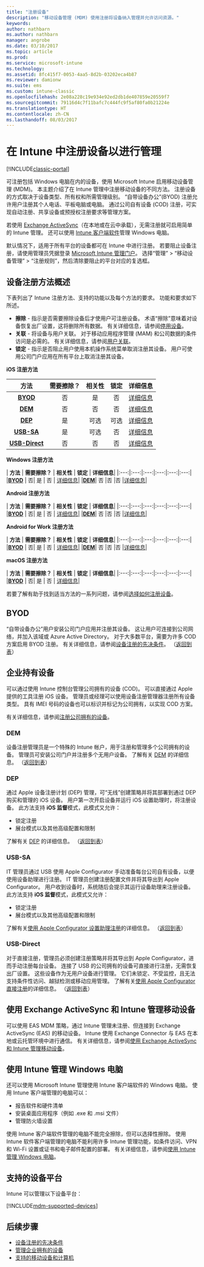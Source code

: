 ```yaml
---
title: "注册设备"
description: "移动设备管理 (MDM) 使用注册将设备纳入管理并允许访问资源。"
keywords: 
author: nathbarn
ms.author: nathbarn
manager: angrobe
ms.date: 03/10/2017
ms.topic: article
ms.prod: 
ms.service: microsoft-intune
ms.technology: 
ms.assetid: 8fc415f7-0053-4aa5-8d2b-03202eca4b87
ms.reviewer: damionw
ms.suite: ems
ms.custom: intune-classic
ms.openlocfilehash: 2e08a228c19e934e92ed2db1de407859e20559f7
ms.sourcegitcommit: 79116d4c7f11bafc7c444fc9f5af80fa0b21224e
ms.translationtype: HT
ms.contentlocale: zh-CN
ms.lasthandoff: 08/03/2017
---
```

# <a name="enroll-devices-for-management-in-intune"></a>在 Intune 中注册设备以进行管理

[!INCLUDE[classic-portal](../includes/classic-portal.md)]

可注册包括 Windows 电脑在内的设备，使用 Microsoft Intune 启用移动设备管理 (MDM)。 本主题介绍了在 Intune 管理中注册移动设备的不同方法。 注册设备的方式取决于设备类型、所有权和所需管理级别。 “自带设备办公”(BYOD) 注册允许用户注册其个人电话、平板电脑或电脑。 通过公司自有设备 (COD) 注册，可实现自动注册、共享设备或预授权注册要求等管理方案。

若使用 [Exchange ActiveSync](#mobile-device-management-with-exchange-activesync-and-intune)（在本地或在云中承载），无需注册就可启用简单的 Intune 管理。 还可以使用 [Intune 客户端软件](#windows-pc-management-with-intune)管理 Windows 电脑。

默认情况下，适用于所有平台的设备都可在 Intune 中进行注册。 若要阻止设备注册，请使用管理员凭据登录 [Microsoft Intune 管理门户](https://manage.microsoft.com)。 选择“管理” > “移动设备管理” > “注册规则”，然后清除要阻止的平台对应的复选框。

## <a name="overview-of-device-enrollment-methods"></a>设备注册方法概述

下表列出了 Intune 注册方法、支持的功能以及每个方法的要求。 功能和要求如下所述。

- **擦除** - 指示是否需要擦除设备后才使用户可注册设备。 术语“擦除”意味着对设备恢复出厂设置，这将删除所有数据。 有关详细信息，请参阅[停用设备](retire-devices-from-microsoft-intune-management.md)。
- **关联** - 将设备与用户关联。 对于移动应用程序管理 (MAM) 和公司数据的条件访问是必需的。 有关详细信息，请参阅[用户关联](enroll-corporate-owned-ios-devices-in-microsoft-intune.md#use-the-company-portal-on-dep-enrolled-or-apple-configurator-enrolled-devices)。
- **锁定** - 指示是否阻止用户使用本机操作系统菜单取消注册其设备。 用户可使用公司门户应用在所有平台上取消注册其设备。

**iOS 注册方法**

| **方法** |  **需要擦除？** |    **相关性**    |   **锁定** | **详细信息** |
|:---:|:---:|:---:|:---:|:---:|
|**[BYOD](#byod)** | 否|    是 |   否 | [详细信息](prerequisites-for-enrollment.md)|
|**[DEM](#dem)**|   否 |否 |否  | [详细信息](enroll-corporate-owned-devices-with-the-device-enrollment-manager-in-microsoft-intune.md)|
|**[DEP](#dep)**|   是 |   可选 |  可选|[详细信息](ios-device-enrollment-program-in-microsoft-intune.md)|
|**[USB-SA](#usb-sa)**| 是 |   可选 |  否| [详细信息](ios-setup-assistant-enrollment-in-microsoft-intune.md)|
|**[USB-Direct](#usb-direct)**| 否 |    否  | 否|[详细信息](ios-direct-enrollment-in-microsoft-intune.md)|

**Windows 注册方法**

| **方法** |  **需要擦除？** |    **相关性**    |   **锁定** | **详细信息**|
|:---:|:---:|:---:|:---:|:---:|:---:|
|**[BYOD](#byod)** | 否|    是 |   否 | [详细信息](prerequisites-for-enrollment.md)|
|**[DEM](#dem)**|   否 |否 |否  |[详细信息](enroll-corporate-owned-devices-with-the-device-enrollment-manager-in-microsoft-intune.md)|

**Android 注册方法**

| **方法** |  **需要擦除？** |    **相关性**    |   **锁定** | **详细信息**|
|:---:|:---:|:---:|:---:|:---:|:---:|
|**[BYOD](#byod)** | 否|    是 |   否 | [详细信息](prerequisites-for-enrollment.md)|
|**[DEM](#dem)**|   否 |否 |否  |[详细信息](enroll-corporate-owned-devices-with-the-device-enrollment-manager-in-microsoft-intune.md)|

**Android for Work 注册方法**

| **方法** |  **需要擦除？** |    **相关性**    |   **锁定** | **详细信息**|
|:---:|:---:|:---:|:---:|:---:|:---:|
|**[BYOD](#byod)** | 否|    是 |   否 | [详细信息](prerequisites-for-enrollment.md)|
|**[DEM](#dem)**|   否 |否 |否  |[详细信息](enroll-corporate-owned-devices-with-the-device-enrollment-manager-in-microsoft-intune.md)|

**macOS 注册方法**

| **方法** |  **需要擦除？** |    **相关性**    |   **锁定** | **详细信息**|
|:---:|:---:|:---:|:---:|:---:|:---:|
|**[BYOD](#byod)** | 否|    是 |   否 | [详细信息](prerequisites-for-enrollment.md)|


若要了解有助于找到适当方法的一系列问题，请参阅[选择如何注册设备](/intune-classic/get-started/choose-how-to-enroll-devices1)。

## <a name="byod"></a>BYOD
“自带设备办公”用户安装公司门户应用并注册其设备。 这让用户可连接到公司网络，并加入该域或 Azure Active Directory。 对于大多数平台，需要为许多 COD 方案启用 BYOD 注册。 有关详细信息，请参阅[设备注册的先决条件](prerequisites-for-enrollment.md)。 （[返回到表](#overview-of-device-enrollment-methods)）

## <a name="corporate-owned-devices"></a>企业持有设备
可以通过使用 Intune 控制台管理公司拥有的设备 (COD)。 可以直接通过 Apple 提供的工具注册 iOS 设备。 管理员或经理可以使用设备注册管理器注册所有设备类型。 具有 IMEI 号码的设备也可以标识并标记为公司拥有，以实现 COD 方案。

有关详细信息，请参阅[注册公司拥有的设备](manage-corporate-owned-devices.md)。

### <a name="dem"></a>DEM
设备注册管理员是一个特殊的 Intune 帐户，用于注册和管理多个公司拥有的设备。 管理员可安装公司门户并注册多个无用户设备。 了解有关 [DEM](enroll-corporate-owned-devices-with-the-device-enrollment-manager-in-microsoft-intune.md) 的详细信息。 （[返回到表](#overview-of-device-enrollment-methods)）

### <a name="dep"></a>DEP
通过 Apple 设备注册计划 (DEP) 管理，可“无线”创建策略并将其部署到通过 DEP 购买和管理的 iOS 设备。 用户第一次开启设备并运行 iOS 设置助理时，将注册设备。 此方法支持 **iOS 监督**模式，此模式又允许：
  - 锁定注册
  - 展台模式以及其他高级配置和限制

了解有关 [DEP](ios-device-enrollment-program-in-microsoft-intune.md) 的详细信息。 （[返回到表](#overview-of-device-enrollment-methods)）

### <a name="usb-sa"></a>USB-SA
IT 管理员通过 USB 使用 Apple Configurator 手动准备每台公司自有设备，以便使用设备助理进行注册。 IT 管理员创建注册配置文件并将其导出到 Apple Configurator。 用户收到设备时，系统随后会提示其运行设备助理来注册设备。 此方法支持 **iOS 监督**模式，此模式又允许：
  - 锁定注册
  - 展台模式以及其他高级配置和限制

了解有关[使用 Apple Configurator 设置助理注册](ios-setup-assistant-enrollment-in-microsoft-intune.md)的详细信息。 （[返回到表](#overview-of-device-enrollment-methods)）

### <a name="usb-direct"></a>USB-Direct
对于直接注册，管理员必须创建注册策略并将其导出到 Apple Configurator，进而手动注册每台设备。 连接了 USB 的公司拥有的设备可直接进行注册，无需恢复出厂设置。 这些设备作为无用户设备进行管理。 它们未锁定、不受监控，且无法支持条件性访问、越狱检测或移动应用管理。  了解有关[使用 Apple Configurator 直接注册](ios-direct-enrollment-in-microsoft-intune.md)的详细信息。 （[返回到表](#overview-of-device-enrollment-methods)）

## <a name="mobile-device-management-with-exchange-activesync-and-intune"></a>使用 Exchange ActiveSync 和 Intune 管理移动设备
可以使用 EAS MDM 策略，通过 Intune 管理未注册、但连接到 Exchange ActiveSync (EAS) 的移动设备。 Intune 使用 Exchange Connector 与 EAS 在本地或云托管环境中进行通信。 有关详细信息，请参阅[使用 Exchange ActiveSync 和 Intune 管理移动设备](mobile-device-management-with-exchange-activesync-and-microsoft-intune.md)。


## <a name="windows-pc-management-with-intune"></a>使用 Intune 管理 Windows 电脑  
还可以使用 Microsoft Intune 管理使用 Intune 客户端软件的 Windows 电脑。 使用 Intune 客户端管理的电脑可以：

 - 报告软件和硬件清单
 - 安装桌面应用程序（例如 .exe 和 .msi 文件）
 - 管理防火墙设置

使用 Intune 客户端软件管理的电脑不能完全擦除，但可以选择性擦除。 使用 Intune 软件客户端管理的电脑不能利用许多 Intune 管理功能，如条件访问、VPN 和 Wi-Fi 设置或证书和电子邮件配置的部署。 有关详细信息，请参阅[使用 Intune 管理 Windows 电脑](manage-windows-pcs-with-microsoft-intune.md)。

## <a name="supported-device-platforms"></a>支持的设备平台

Intune 可以管理以下设备平台：

[!INCLUDE[mdm-supported-devices](../includes/mdm-supported-devices.md)]

## <a name="next-steps"></a>后续步骤
- [设备注册的先决条件](prerequisites-for-enrollment.md)
- [管理企业拥有的设备](manage-corporate-owned-devices.md)
- [支持的移动设备和计算机](/intune/supported-devices-browsers#intune-supported-devices)
